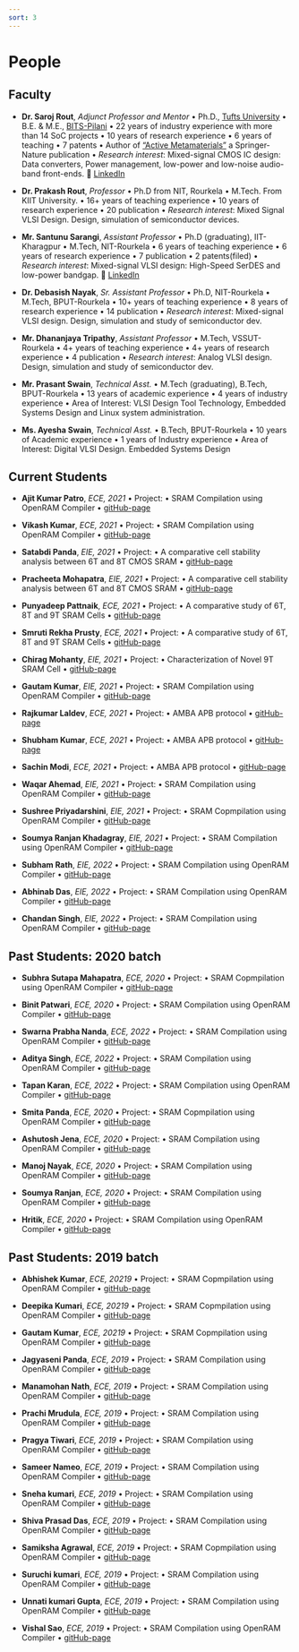 ```yaml
---
sort: 3
---
```

# People

## Faculty
- **Dr. Saroj Rout**, *Adjunct Professor and Mentor*  • Ph.D., [Tufts University](https://www.tufts.edu) • B.E. & M.E., [BITS-Pilani](https://www.bits-pilani.ac.in) • 22 years of industry experience with more than 14 SoC projects • 10 years of research experience • 6 years of teaching • 7 patents • Author of [“Active Metamaterials”](http://www.ece.tufts.edu/~srout01/active-mm-book.html) a Springer-Nature publication • *Research interest*: Mixed-signal CMOS IC design: Data converters, Power management, low-power and low-noise audio-band front-ends. :link: [LinkedIn](https://www.linkedin.com/in/sroutk)

- **Dr. Prakash Rout**, *Professor* • Ph.D from NIT, Rourkela • M.Tech. From KIIT University. • 16+ years of teaching experience • 10 years of research experience • 20 publication • *Research interest*: Mixed Signal VLSI Design. Design, simulation of semiconductor devices.

- **Mr. Santunu Sarangi**, *Assistant Professor* • Ph.D (graduating), IIT-Kharagpur • M.Tech, NIT-Rourkela • 6 years of teaching experience • 6 years of research experience • 7 publication • 2 patents(filed) • *Research interest*: Mixed-signal VLSI design: High-Speed SerDES and low-power bandgap. :link: [LinkedIn](https://www.linkedin.com/in/santunu-sarangi-b731305b/)

- **Dr. Debasish Nayak**, *Sr. Assistant Professor* • Ph.D, NIT-Rourkela • M.Tech, BPUT-Rourkela • 10+ years of teaching experience • 8 years of research experience • 14 publication • *Research interest*: Mixed-signal VLSI design. Design, simulation and study of semiconductor dev. 

- **Mr. Dhananjaya Tripathy**, *Assistant Professor* • M.Tech, VSSUT-Rourkela • 4+ years of teaching experience • 4+ years of research experience • 4 publication • *Research interest*: Analog VLSI design. Design, simulation and study of semiconductor dev.

- **Mr. Prasant Swain**, *Technical Asst.* • M.Tech (graduating), B.Tech, BPUT-Rourkela • 13 years of academic experience • 4 years of industry experience • Area of Interest: VLSI Design Tool Technology, Embedded Systems Design and Linux system administration.

- **Ms. Ayesha Swain**, *Technical Asst.* • B.Tech, BPUT-Rourkela • 10 years of Academic experience • 1 years of Industry experience • Area of Interest: Digital VLSI Design. Embedded Systems Design

## Current Students
- **Ajit Kumar Patro**, *ECE, 2021* • Project: • SRAM Compilation using OpenRAM Compiler • [gitHub-page]()

- **Vikash Kumar**, *ECE, 2021* • Project: • SRAM Compilation using OpenRAM Compiler • [gitHub-page]()

- **Satabdi Panda**, *EIE, 2021* • Project: • A comparative cell stability analysis between 6T and 8T CMOS SRAM  • [gitHub-page]()

- **Pracheeta Mohapatra**, *EIE, 2021* • Project: • A comparative cell stability analysis between 6T and 8T CMOS SRAM  • [gitHub-page]()

- **Punyadeep Pattnaik**, *ECE, 2021* • Project: • A comparative study of 6T, 8T and 9T SRAM Cells • [gitHub-page]()

- **Smruti Rekha Prusty**, *ECE, 2021* • Project: • A comparative study of 6T, 8T and 9T SRAM Cells • [gitHub-page]()

- **Chirag Mohanty**, *EIE, 2021* • Project: • Characterization of Novel 9T SRAM Cell • [gitHub-page]()

- **Gautam Kumar**, *EIE, 2021* • Project: • SRAM Compilation using OpenRAM Compiler • [gitHub-page]()

- **Rajkumar Laldev**, *ECE, 2021* • Project: • AMBA APB protocol • [gitHub-page]()

- **Shubham Kumar**, *ECE, 2021* • Project: • AMBA APB protocol • [gitHub-page]()

- **Sachin Modi**, *ECE, 2021* • Project: • AMBA APB protocol • [gitHub-page]()

- **Waqar Ahemad**, *EIE, 2021* • Project: • SRAM Compilation using OpenRAM Compiler • [gitHub-page]()

- **Sushree Priyadarshini**, *EIE, 2021* • Project: • SRAM Copmpilation using OpenRAM Compiler • [gitHub-page]()

- **Soumya Ranjan Khadagray**, *EIE, 2021* • Project: • SRAM Compilation using OpenRAM Compiler • [gitHub-page]()

- **Subham Rath**, *EIE, 2022* • Project: • SRAM Compilation using OpenRAM Compiler • [gitHub-page]()

- **Abhinab Das**, *EIE, 2022* • Project: • SRAM Compilation using OpenRAM Compiler • [gitHub-page]()

- **Chandan Singh**, *EIE, 2022* • Project: • SRAM Compilation using OpenRAM Compiler • [gitHub-page]()


## Past Students: 2020 batch

- **Subhra Sutapa Mahapatra**, *ECE, 2020* • Project: • SRAM Copmpilation using OpenRAM Compiler • [gitHub-page]()

- **Binit Patwari**, *ECE, 2020* • Project: • SRAM Compilation using OpenRAM Compiler • [gitHub-page]()

- **Swarna Prabha Nanda**, *ECE, 2022* • Project: • SRAM Compilation using OpenRAM Compiler • [gitHub-page]()

- **Aditya Singh**, *ECE, 2022* • Project: • SRAM Compilation using OpenRAM Compiler • [gitHub-page]()

- **Tapan Karan**, *ECE, 2022* • Project: • SRAM Compilation using OpenRAM Compiler • [gitHub-page]()

- **Smita Panda**, *ECE, 2020* • Project: • SRAM Copmpilation using OpenRAM Compiler • [gitHub-page]()

- **Ashutosh Jena**, *ECE, 2020* • Project: • SRAM Compilation using OpenRAM Compiler • [gitHub-page]()

- **Manoj Nayak**, *ECE, 2020* • Project: • SRAM Compilation using OpenRAM Compiler • [gitHub-page]()

- **Soumya Ranjan**, *ECE, 2020* • Project: • SRAM Compilation using OpenRAM Compiler • [gitHub-page]()

- **Hritik**, *ECE, 2020* • Project: • SRAM Compilation using OpenRAM Compiler • [gitHub-page]()

## Past Students: 2019 batch

- **Abhishek Kumar**, *ECE, 20219* • Project: • SRAM Copmpilation using OpenRAM Compiler • [gitHub-page]()

- **Deepika Kumari**, *ECE, 20219* • Project: • SRAM Copmpilation using OpenRAM Compiler • [gitHub-page]()

- **Gautam Kumar**, *ECE, 20219* • Project: • SRAM Copmpilation using OpenRAM Compiler • [gitHub-page]()

- **Jagyaseni Panda**, *ECE, 2019* • Project: • SRAM Compilation using OpenRAM Compiler • [gitHub-page]()

- **Manamohan Nath**, *ECE, 2019* • Project: • SRAM Compilation using OpenRAM Compiler • [gitHub-page]()

- **Prachi Mrudula**, *ECE, 2019* • Project: • SRAM Compilation using OpenRAM Compiler • [gitHub-page]()

- **Pragya Tiwari**, *ECE, 2019* • Project: • SRAM Compilation using OpenRAM Compiler • [gitHub-page]()

- **Sameer Nameo**, *ECE, 2019* • Project: • SRAM Compilation using OpenRAM Compiler • [gitHub-page]()

- **Sneha kumari**, *ECE, 2019* • Project: • SRAM Compilation using OpenRAM Compiler • [gitHub-page]()

- **Shiva Prasad Das**, *ECE, 2019* • Project: • SRAM Compilation using OpenRAM Compiler • [gitHub-page]()

- **Samiksha Agrawal**, *ECE, 2019* • Project: • SRAM Copmpilation using OpenRAM Compiler • [gitHub-page]()

- **Suruchi kumari**, *ECE, 2019* • Project: • SRAM Compilation using OpenRAM Compiler • [gitHub-page]()

- **Unnati kumari Gupta**, *ECE, 2019* • Project: • SRAM Compilation using OpenRAM Compiler • [gitHub-page]()

- **Vishal Sao**, *ECE, 2019* • Project: • SRAM Compilation using OpenRAM Compiler • [gitHub-page]()

